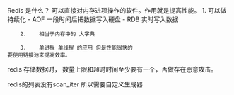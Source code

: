 Redis 是什么？
    可以直接对内存进项操作的软件。作用就是提高性能。
        1.    可以做持续化
            -    AOF    一段时间后把数据写入硬盘
            -    RDB    实时写入数据

        2.    相当于内存中的 大字典

        3.    单进程 单线程 的应用 但是性能很快的
    要使用链接池来提高效率。
    
redis 存储数据时， 数量上限和超时时间至少要有一个，否做存在恶意攻击。

redis的列表没有scan_iter 所以需要自定义生成器